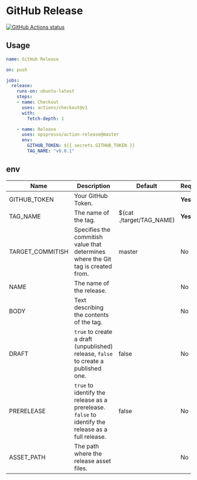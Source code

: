 # GitHub Release

<a href="https://github.com/opspresso/action-release"><img alt="GitHub Actions status" src="https://github.com/opspresso/action-release/workflows/Build-Push/badge.svg"></a>

## Usage

```yaml
name: GitHub Release

on: push

jobs:
  release:
    runs-on: ubuntu-latest
    steps:
    - name: Checkout
      uses: actions/checkout@v1
      with:
        fetch-depth: 1

    - name: Release
      uses: opspresso/action-release@master
      env:
        GITHUB_TOKEN: ${{ secrets.GITHUB_TOKEN }}
        TAG_NAME: "v0.0.1"
```

## env

Name | Description | Default | Required
---- | ----------- | ------- | --------
GITHUB_TOKEN | Your GitHub Token. | | **Yes**
TAG_NAME | The name of the tag. | $(cat ./target/TAG_NAME) | **Yes**
TARGET_COMMITISH | Specifies the commitish value that determines where the Git tag is created from. | master | No
NAME | The name of the release. | | No
BODY | Text describing the contents of the tag. | | No
DRAFT | `true` to create a draft (unpublished) release, `false` to create a published one. | false | No
PRERELEASE | `true` to identify the release as a prerelease. `false` to identify the release as a full release. | false | No
ASSET_PATH | The path where the release asset files. | | No
